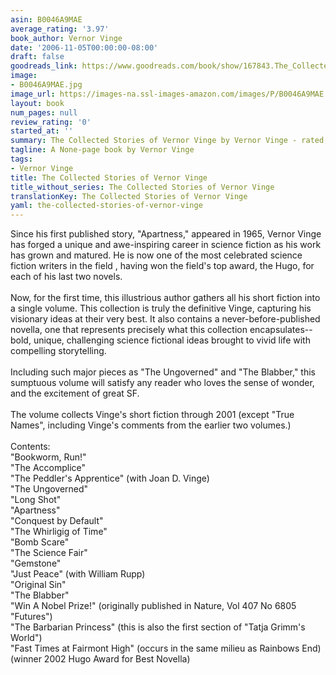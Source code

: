 ```yaml
---
asin: B0046A9MAE
average_rating: '3.97'
book_author: Vernor Vinge
date: '2006-11-05T00:00:00-08:00'
draft: false
goodreads_link: https://www.goodreads.com/book/show/167843.The_Collected_Stories_of_Vernor_Vinge
image:
- B0046A9MAE.jpg
image_url: https://images-na.ssl-images-amazon.com/images/P/B0046A9MAE.01._SCLZZZZZZZ.jpg
layout: book
num_pages: null
review_rating: '0'
started_at: ''
summary: The Collected Stories of Vernor Vinge by Vernor Vinge - rated 3.97/5 on Goodreads
tagline: A None-page book by Vernor Vinge
tags:
- Vernor Vinge
title: The Collected Stories of Vernor Vinge
title_without_series: The Collected Stories of Vernor Vinge
translationKey: The Collected Stories of Vernor Vinge
yaml: the-collected-stories-of-vernor-vinge
---
```


Since his first published story, "Apartness," appeared in 1965, Vernor Vinge has forged a unique and awe-inspiring career in science fiction as his work has grown and matured. He is now one of the most celebrated science fiction writers in the field , having won the field's top award, the Hugo, for each of his last two novels.<br /><br />Now, for the first time, this illustrious author gathers all his short fiction into a single volume. This collection is truly the definitive Vinge, capturing his visionary ideas at their very best. It also contains a never-before-published novella, one that represents precisely what this collection encapsulates--bold, unique, challenging science fictional ideas brought to vivid life with compelling storytelling.<br /><br />Including such major pieces as "The Ungoverned" and "The Blabber," this sumptuous volume will satisfy any reader who loves the sense of wonder, and the excitement of great SF.<br /><br />The volume collects Vinge's short fiction through 2001 (except "True Names", including Vinge's comments from the earlier two volumes.)<br /><br />Contents:<br />"Bookworm, Run!"<br />"The Accomplice"<br />"The Peddler's Apprentice" (with Joan D. Vinge)<br />"The Ungoverned"<br />"Long Shot"<br />"Apartness"<br />"Conquest by Default"<br />"The Whirligig of Time"<br />"Bomb Scare"<br />"The Science Fair"<br />"Gemstone"<br />"Just Peace" (with William Rupp)<br />"Original Sin"<br />"The Blabber"<br />"Win A Nobel Prize!" (originally published in Nature, Vol 407 No 6805 "Futures")<br />"The Barbarian Princess" (this is also the first section of "Tatja Grimm's World")<br />"Fast Times at Fairmont High" (occurs in the same milieu as Rainbows End) (winner 2002 Hugo Award for Best Novella)